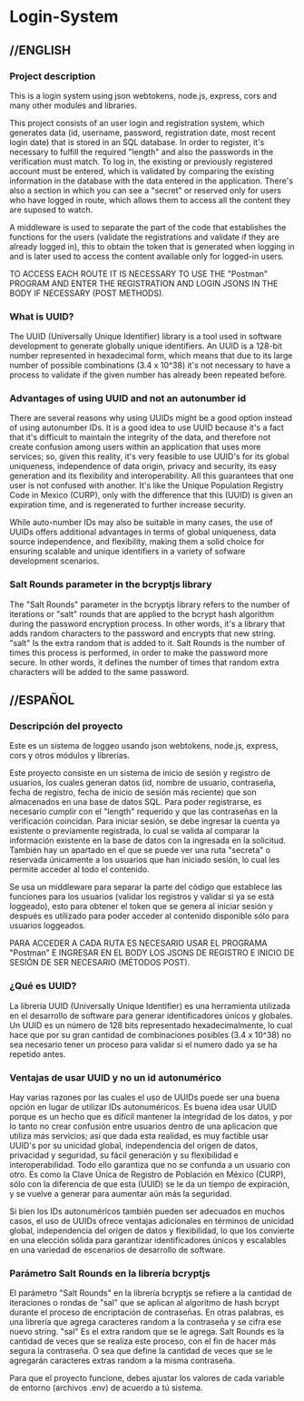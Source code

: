 # Login-System
## //ENGLISH
### Project description
This is a login system using json webtokens, node.js, express, cors and many other modules and libraries.

This project consists of an user login and registration system, which generates data (id, username, password, registration date, most recent login date) that is stored in an SQL database.
In order to register, it's necessary to fulfill the required "length" and also the passwords in the verification must match.
To log in, the existing or previously registered account must be entered, which is validated by comparing the existing information in the database with the data entered in the application.
There's also a section in which you can see a "secret" or reserved only for users who have logged in route, which allows them to access all the content they are suposed to watch.

A middleware is used to separate the part of the code that establishes the functions for the users (validate the registrations and validate if they are already logged in), this to obtain the token that is generated when logging in and is later used to access the content available only for logged-in users.

TO ACCESS EACH ROUTE IT IS NECESSARY TO USE THE "Postman" PROGRAM AND ENTER THE REGISTRATION AND LOGIN JSONS IN THE BODY IF NECESSARY (POST METHODS).

### What is UUID?
The UUID (Universally Unique Identifier) library is a tool used in software development to generate globally unique identifiers.
An UUID is a 128-bit number represented in hexadecimal form, which means that due to its large number of possible combinations (3.4 x 10^38) it's not necessary to have a process to validate if the given number has already been repeated before.

### Advantages of using UUID and not an autonumber id
There are several reasons why using UUIDs might be a good option instead of using autonumber IDs.
It is a good idea to use UUID because it's a fact that it's difficult to maintain the integrity of the data, and therefore not create confusion among users within an application that uses more services; so, given this reality, it's very feasible to use UUID's for its global uniqueness, independence of data origin, privacy and security, its easy generation and its flexibility and interoperability.
All this guarantees that one user is not confused with another. It's like the Unique Population Registry Code in Mexico (CURP), only with the difference that this (UUID) is given an expiration time, and is regenerated to further increase security.

While auto-number IDs may also be suitable in many cases, the use of UUIDs offers additional advantages in terms of global uniqueness, data source independence, and flexibility, making them a solid choice for ensuring scalable and unique identifiers in a variety of sofware development scenarios.

### Salt Rounds parameter in the bcryptjs library
The "Salt Rounds" parameter in the bcryptjs library refers to the number of iterations or "salt" rounds that are applied to the bcrypt hash algorithm during the password encryption process.
In other words, it's a library that adds random characters to the password and encrypts that new string. "salt" Is the extra random that is added to it.
Salt Rounds is the number of times this process is performed, in order to make the password more secure. In other words, it defines the number of times that random extra characters will be added to the same password.

## //ESPAÑOL
### Descripción del proyecto
Este es un sistema de loggeo usando json webtokens, node.js, express, cors y otros módulos y librerías.

Este proyecto consiste en un sistema de inicio de sesión y registro de usuarios, los cuales generan datos (id, nombre de usuario, contraseña, fecha de registro, fecha de inicio de sesión más reciente) que son almacenados en una base de datos SQL.
Para poder registrarse, es necesario cumplir con el "length" requerido y que las contraseñas en la verificación coincidan.
Para iniciar sesión, se debe ingresar la cuenta ya existente o previamente registrada, lo cual se valida al comparar la información existente en la base de datos con la ingresada en la solicitud.
También hay un apartado en el que se puede ver una ruta "secreta" o reservada únicamente a los usuarios que han iniciado sesión, lo cual les permite acceder al todo el contenido.

Se usa un middleware para separar la parte del código que establece las funciones para los usuarios (validar los registros y validar si ya se está loggeado), esto para obtener el token que se genera al iniciar sesión y después es utilizado para poder acceder al contenido disponible sólo para usuarios loggeados.

PARA ACCEDER A CADA RUTA ES NECESARIO USAR EL PROGRAMA "Postman" E INGRESAR EN EL BODY LOS JSONS DE REGISTRO E INICIO DE SESIÓN DE SER NECESARIO (MÉTODOS POST).

### ¿Qué es UUID?
La librería UUID (Universally Unique Identifier) es una herramienta utilizada en el desarrollo de software para generar identificadores únicos y globales.
Un UUID es un número de 128 bits representado hexadecimalmente, lo cual hace que por su gran cantidad de combinaciones posibles (3.4 x 10^38) no sea necesario tener un proceso para validar si el numero dado ya se ha repetido antes.

### Ventajas de usar UUID y no un id autonumérico
Hay varias razones por las cuales el uso de UUIDs puede ser una buena opción en lugar de utilizar IDs autonuméricos.
Es buena idea usar UUID porque es un hecho que es difícil mantener la integridad de los datos, y por lo tanto no crear confusión entre usuarios dentro de una aplicacion que utiliza más servicios; así que dada esta realidad, es muy factible usar UUID's por su unicidad global, independencia del origen de datos, privacidad y seguridad, su fácil generación y su flexibilidad e interoperabilidad.
Todo ello garantiza que no se confunda a un usuario con otro. Es como la Clave Única de Registro de Población en México (CURP), sólo con la diferencia de que esta (UUID) se le da un tiempo de expiración, y se vuelve a generar para aumentar aún más la seguridad.

Si bien los IDs autonuméricos también pueden ser adecuados en muchos casos, el uso de UUIDs ofrece ventajas adicionales en términos de unicidad global, independencia del origen de datos y flexibilidad, lo que los convierte en una elección sólida para garantizar identificadores únicos y escalables en una variedad de escenarios de desarrollo de software.

### Parámetro Salt Rounds en la librería bcryptjs
El parámetro "Salt Rounds" en la librería bcryptjs se refiere a la cantidad de iteraciones o rondas de "sal" que se aplican al algoritmo de hash bcrypt durante el proceso de encriptación de contraseñas.
En otras palabras, es una librería que agrega caracteres random a la contraseña y se cifra ese nuevo string. "sal" Es el extra random que se le agrega.
Salt Rounds es la cantidad de veces que se realiza este proceso, con el fin de hacer más segura la contraseña. O sea que define la cantidad de veces que se le agregarán caracteres extras random a la misma contraseña.

Para que el proyecto funcione, debes ajustar los valores de cada variable de entorno (archivos .env) de acuerdo a tú sistema.
